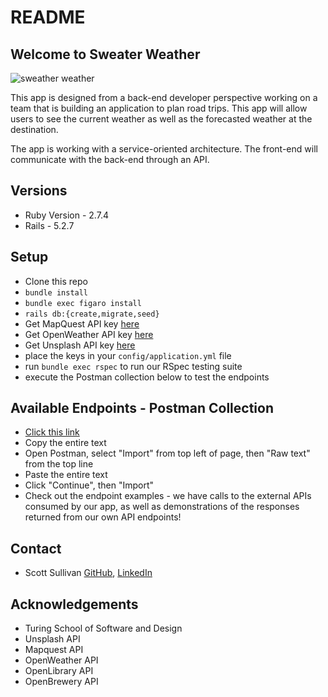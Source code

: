 # README
## Welcome to Sweater Weather
![sweather weather ](https://user-images.githubusercontent.com/96926479/173902122-be966133-6beb-4fd9-94b3-21a2e84733ec.png)

This app is designed from a back-end developer perspective working on a team that is building an application to plan road trips. This app will allow users to see the current weather as well as the forecasted weather at the destination.

The app is working with a service-oriented architecture. The front-end will communicate with the back-end through an API.

## Versions
* Ruby Version - 2.7.4
* Rails - 5.2.7

## Setup
* Clone this repo
* `bundle install`
* `bundle exec figaro install`
* `rails db:{create,migrate,seed}`
* Get MapQuest API key [here](https://developer.mapquest.com/documentation/geocoding-api/)
* Get OpenWeather API key [here](https://openweathermap.org/api/one-call-api)
* Get Unsplash API key [here](https://unsplash.com/documentation#search-photos)
* place the keys in your `config/application.yml` file
* run `bundle exec rspec` to run our RSpec testing suite
* execute the Postman collection below to test the endpoints

## Available Endpoints - Postman Collection
* [Click this link](https://www.getpostman.com/collections/2f214de2f1260f7e9196)
* Copy the entire text
* Open Postman, select "Import" from top left of page, then "Raw text" from the top line
* Paste the entire text
* Click "Continue", then "Import"
* Check out the endpoint examples - we have calls to the external APIs consumed by our app, as well as demonstrations of the responses returned from our own API endpoints!

## Contact
* Scott Sullivan [GitHub](https://github.com/ScottSullivanltd), [LinkedIn](https://www.linkedin.com/in/scott-sullivan-9394204a/)

## Acknowledgements
* Turing School of Software and Design
* Unsplash API
* Mapquest API
* OpenWeather API
* OpenLibrary API
* OpenBrewery API

